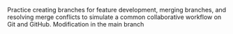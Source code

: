 Practice creating branches for feature development, merging branches, and resolving merge conflicts to simulate a common collaborative workflow on Git and GitHub.
Modification in the main branch